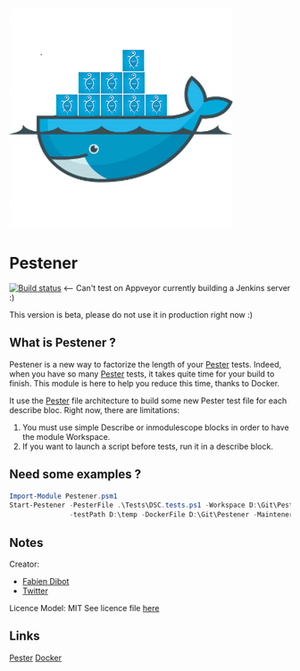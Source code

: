 ![Pestener](https://github.com/fabiendibot/Pestener/blob/master/pics/Pestener.png)

# Pestener

[![Build status](https://ci.appveyor.com/api/projects/status/tjpan8uo5jpe61vn?svg=true)](https://ci.appveyor.com/project/fabiendibot/Pestener) <-- Can't test on Appveyor currently building a Jenkins server :)

This version is beta, please do not use it in production right now :)

## What is Pestener ?

Pestener is a new way to factorize the length of your [Pester](https://github.com/Pester) tests.
Indeed, when you have so many [Pester](https://github.com/Pester) tests, it takes quite time for your build to finish.
This module is here to help you reduce this time, thanks to Docker.

It use the [Pester](https://github.com/Pester) file architecture to build some new Pester test file for each describe bloc.
Right now, there are limitations:

1. You must use simple Describe or inmodulescope blocks in order to have the module Workspace.
2. If you want to launch a script before tests, run it in a describe block.

## Need some examples ?
```Powershell
Import-Module Pestener.psm1
Start-Pestener -PesterFile .\Tests\DSC.tests.ps1 -Workspace D:\Git\Pestener `
               -testPath D:\temp -DockerFile D:\Git\Pestener -Maintener "Fabien Dibot" -MaintenerMail "fdibot@pwrshell.net" -NewImage
```

## Notes
Creator: 
* [Fabien Dibot](https://pwrshell.net) 
* [Twitter](https://twitter.com/fdibot)

Licence Model: MIT See licence file [here](https://github.com/fabiendibot/Pestener/LICENCE)

## Links
[Pester](https://github.com/Pester)
[Docker](https://github.com/Docker)
